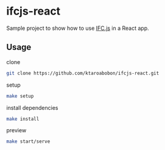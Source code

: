 # ifcjs-react

Sample project to show how to use [IFC.js](https://ifcjs.github.io/info/) in a React app.

## Usage

clone

```bash
git clone https://github.com/ktaroabobon/ifcjs-react.git
```

setup

```bash
make setup
```

install dependencies

```bash
make install
```

preview

```bash
make start/serve
```
